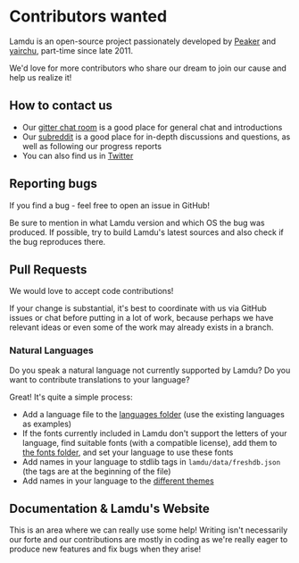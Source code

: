 # Contributors wanted

Lamdu is an open-source project passionately developed by [Peaker](https://github.com/Peaker) and [yairchu](https://github.com/yairchu), part-time since late 2011.

We'd love for more contributors who share our dream to join our cause and help us realize it!

## How to contact us

* Our [gitter chat room](http://gitter.im/lamdu/lamdu) is a good place for general chat and introductions
* Our [subreddit](https://www.reddit.com/r/lamdu/) is a good place for in-depth discussions and questions,
  as well as following our progress reports
* You can also find us in [Twitter](https://twitter.com/lamduproject)

## Reporting bugs

If you find a bug - feel free to open an issue in GitHub!

Be sure to mention in what Lamdu version and which OS the bug was produced.
If possible, try to build Lamdu's latest sources and also check if the bug reproduces there.

## Pull Requests

We would love to accept code contributions!

If your change is substantial, it's best to coordinate with us via GitHub issues or chat before putting in a lot of work,
because perhaps we have relevant ideas or even some of the work may already exists in a branch.

### Natural Languages

Do you speak a natural language not currently supported by Lamdu? Do you want to contribute translations to your language?

Great! It's quite a simple process:

* Add a language file to the [languages folder](https://github.com/lamdu/lamdu/tree/master/data/languages)
  (use the existing languages as examples)
* If the fonts currently included in Lamdu don't support the letters of your language,
  find suitable fonts (with a compatible license),
  add them to [the fonts folder](https://github.com/lamdu/lamdu/tree/master/data/fonts),
  and set your language to use these fonts
* Add names in your language to stdlib tags in `lamdu/data/freshdb.json` (the tags are at the beginning of the file)
* Add names in your language to the [different themes](https://github.com/lamdu/lamdu/tree/master/data/themes)

## Documentation & Lamdu's Website

This is an area where we can really use some help!
Writing isn't necessarily our forte
and our contributions are mostly in coding as we're really eager to
produce new features and fix bugs when they arise!
